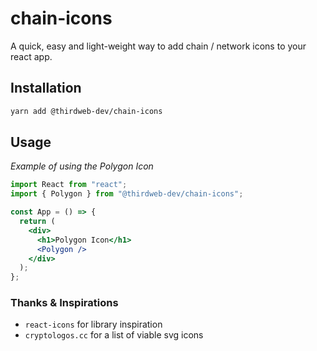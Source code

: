 # chain-icons

A quick, easy and light-weight way to add chain / network icons to your react app.

## Installation

```sh
yarn add @thirdweb-dev/chain-icons
```

## Usage

_Example of using the Polygon Icon_

```jsx
import React from "react";
import { Polygon } from "@thirdweb-dev/chain-icons";

const App = () => {
  return (
    <div>
      <h1>Polygon Icon</h1>
      <Polygon />
    </div>
  );
};
```

### Thanks & Inspirations

- `react-icons` for library inspiration
- `cryptologos.cc` for a list of viable svg icons
